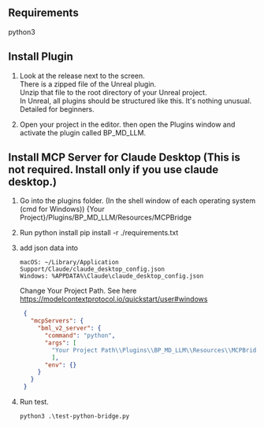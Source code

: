 ## Requirements

python3

## Install Plugin

1. Look at the release next to the screen.  
   There is a zipped file of the Unreal plugin.  
   Unzip that file to the root directory of your Unreal project.  
   In Unreal, all plugins should be structured like this. It's nothing unusual.  
   Detailed for beginners.
   
2. Open your project in the editor.
   then open the Plugins window and activate the plugin called BP_MD_LLM.

## Install MCP Server for Claude Desktop (This is not required. Install only if you use claude desktop.)

1. Go into the plugins folder. (In the shell window of each operating system (cmd for Windows))
   {Your Project}/Plugins/BP_MD_LLM/Resources/MCPBridge
   
2. Run python install 
   pip install -r ./requirements.txt
   
3. add json data into
   ```
   macOS: ~/Library/Application Support/Claude/claude_desktop_config.json
   Windows: %APPDATA%\Claude\claude_desktop_config.json
   ```

   Change Your Project Path. See here https://modelcontextprotocol.io/quickstart/user#windows
   ```json
    {
      "mcpServers": {
        "bml_v2_server": {
          "command": "python",
          "args": [
            "Your Project Path\\Plugins\\BP_MD_LLM\\Resources\\MCPBridge\\mcp-bridge-simple.py"
            ],
          "env": {}
        }
      }
    }
    ```

4. Run test.
   ```
   python3 .\test-python-bridge.py
   ```
      
